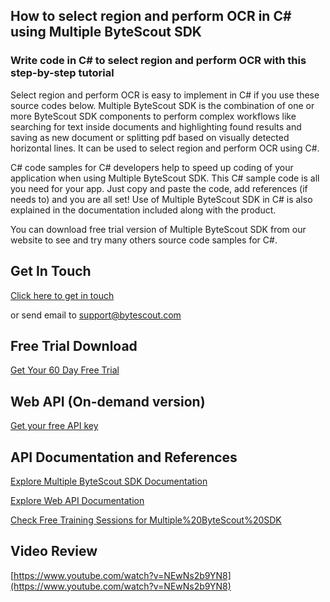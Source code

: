 ## How to select region and perform OCR in C# using Multiple ByteScout SDK

### Write code in C# to select region and perform OCR with this step-by-step tutorial

Select region and perform OCR is easy to implement in C# if you use these source codes below. Multiple ByteScout SDK is the combination of one or more ByteScout SDK components to perform complex workflows like searching for text inside documents and highlighting found results and saving as new document or splitting pdf based on visually detected horizontal lines. It can be used to select region and perform OCR using C#.

C# code samples for C# developers help to speed up coding of your application when using Multiple ByteScout SDK. This C# sample code is all you need for your app. Just copy and paste the code, add references (if needs to) and you are all set! Use of Multiple ByteScout SDK in C# is also explained in the documentation included along with the product.

You can download free trial version of Multiple ByteScout SDK from our website to see and try many others source code samples for C#.

## Get In Touch

[Click here to get in touch](https://bytescout.zendesk.com/hc/en-us/requests/new?subject=Multiple%20ByteScout%20SDK%20Question)

or send email to [support@bytescout.com](mailto:support@bytescout.com?subject=Multiple%20ByteScout%20SDK%20Question) 

## Free Trial Download

[Get Your 60 Day Free Trial](https://bytescout.com/download/web-installer?utm_source=github-readme)

## Web API (On-demand version)

[Get your free API key](https://pdf.co/documentation/api?utm_source=github-readme)

## API Documentation and References

[Explore Multiple ByteScout SDK Documentation](https://bytescout.com/documentation/index.html?utm_source=github-readme)

[Explore Web API Documentation](https://pdf.co/documentation/api?utm_source=github-readme)

[Check Free Training Sessions for Multiple%20ByteScout%20SDK](https://academy.bytescout.com/)

## Video Review

[https://www.youtube.com/watch?v=NEwNs2b9YN8](https://www.youtube.com/watch?v=NEwNs2b9YN8)